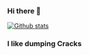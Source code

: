 ### Hi there 👋
[![Github stats](https://github-readme-stats.vercel.app/api?username=IDumpCracks&show_icons=true&theme=radical)](https://github.com/IDumpCracks)
### I like dumping Cracks
<!--
**IDumpCracks/IDumpCracks** is a ✨ _special_ ✨ repository because its `README.md` (this file) appears on your GitHub profile.

Here are some ideas to get you started:

- 🔭 I’m currently working on ...
- 🌱 I’m currently learning ...
- 👯 I’m looking to collaborate on ...
- 🤔 I’m looking for help with ...
- 💬 Ask me about ...
- 📫 How to reach me: ...
- 😄 Pronouns: ...
- ⚡ Fun fact: ...
-->
